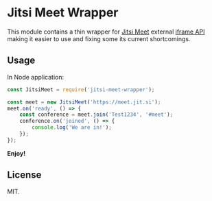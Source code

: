 # Jitsi Meet Wrapper

This module contains a thin wrapper for [Jitsi Meet] external
[iframe API] making it easier to use and fixing some its current shortcomings.

## Usage

In Node application:

```js
const JitsiMeet = require('jitsi-meet-wrapper');

const meet = new JitsiMeet('https://meet.jit.si');
meet.on('ready', () => {
    const conference = meet.join('Test1234', '#meet');
    conference.on('joined', () => {
        console.log('We are in!');
    });
});
```
<b>Enjoy!</b>

## License

MIT.

[Jitsi Meet]: https://jitsi.org/Projects/JitsiMeet
[iframe API]: https://github.com/jitsi/jitsi-meet/blob/master/doc/api.md
